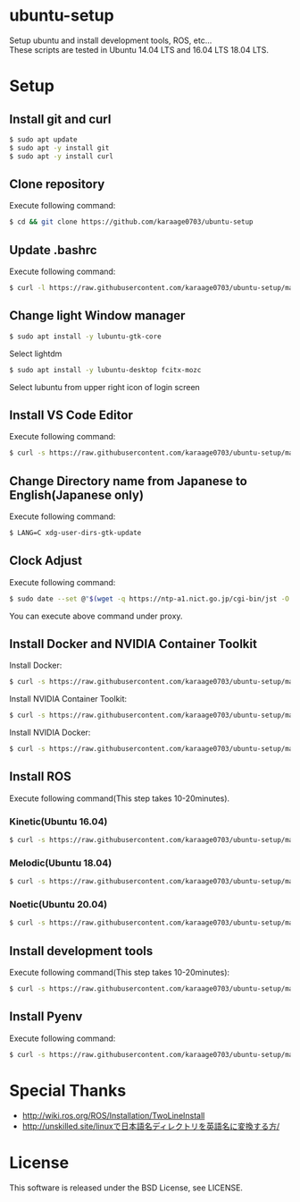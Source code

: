# ubuntu-setup
Setup ubuntu and install development tools, ROS, etc...  
These scripts are tested in Ubuntu 14.04 LTS and 16.04 LTS 18.04 LTS.

# Setup
## Install git and curl

```sh
$ sudo apt update
$ sudo apt -y install git
$ sudo apt -y install curl
```

## Clone repository
Execute following command:

```sh
$ cd && git clone https://github.com/karaage0703/ubuntu-setup
```

## Update .bashrc
Execute following command:

```sh
$ curl -l https://raw.githubusercontent.com/karaage0703/ubuntu-setup/master/bashrc.patch >> ~/.bashrc
```

## Change light Window manager

```sh
$ sudo apt install -y lubuntu-gtk-core
```

Select lightdm

```sh
$ sudo apt install -y lubuntu-desktop fcitx-mozc
```

Select lubuntu from upper right icon of login screen

## Install VS Code Editor
Execute following command:

```sh
$ curl -s https://raw.githubusercontent.com/karaage0703/ubuntu-setup/master/install-vscode.sh | /bin/bash
```

## Change Directory name from Japanese to English(Japanese only)
Execute following command:

```sh
$ LANG=C xdg-user-dirs-gtk-update
```

## Clock Adjust
Execute following command:

```sh
$ sudo date --set @"$(wget -q https://ntp-a1.nict.go.jp/cgi-bin/jst -O - | sed -n 4p | cut -d. -f1)"
```

You can execute above command under proxy.

## Install Docker and NVIDIA Container Toolkit
Install Docker:

```sh
$ curl -s https://raw.githubusercontent.com/karaage0703/ubuntu-setup/master/install-docker.sh | /bin/bash
```

Install NVIDIA Container Toolkit:

```sh
$ curl -s https://raw.githubusercontent.com/karaage0703/ubuntu-setup/master/install-nvidia-container-toolkit.sh | /bin/bash
```

Install NVIDIA Docker:

```sh
$ curl -s https://raw.githubusercontent.com/karaage0703/ubuntu-setup/master/install-nvidia-docker.sh | /bin/bash
```

## Install ROS
Execute following command(This step takes 10-20minutes).

### Kinetic(Ubuntu 16.04)

```sh
$ curl -s https://raw.githubusercontent.com/karaage0703/ubuntu-setup/master/install-ros-kinetic.sh | /bin/bash
```

### Melodic(Ubuntu 18.04)

```sh
$ curl -s https://raw.githubusercontent.com/karaage0703/ubuntu-setup/master/install-ros-melodic.sh | /bin/bash
```

### Noetic(Ubuntu 20.04)

```sh
$ curl -s https://raw.githubusercontent.com/karaage0703/ubuntu-setup/master/install-ros-noetic.sh | /bin/bash
```


## Install development tools
Execute following command(This step takes 10-20minutes):

```sh
$ curl -s https://raw.githubusercontent.com/karaage0703/ubuntu-setup/master/install-tools.sh | /bin/bash
```
## Install Pyenv
Execute following command:

```sh
$ curl -s https://raw.githubusercontent.com/karaage0703/ubuntu-setup/master/install-pyenv.sh | /bin/bash
```

# Special Thanks
- http://wiki.ros.org/ROS/Installation/TwoLineInstall
- http://unskilled.site/linuxで日本語名ディレクトリを英語名に変換する方/

# License
This software is released under the BSD License, see LICENSE.
